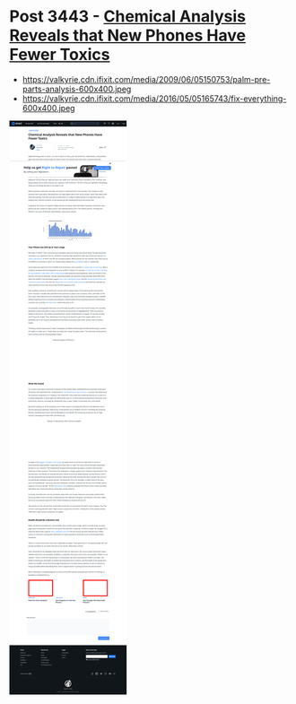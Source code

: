 # Post 3443 - [Chemical Analysis Reveals that New Phones Have Fewer Toxics](https://www.ifixit.com/News/3443/chemical-analysis-reveals-that-new-phones-have-fewer-toxics)

- https://valkyrie.cdn.ifixit.com/media/2009/06/05150753/palm-pre-parts-analysis-600x400.jpeg
- https://valkyrie.cdn.ifixit.com/media/2016/05/05165743/fix-everything-600x400.jpeg

![screencap](screenshots/27a91acc-a901-4d67-8957-13dc893aff68.png)
